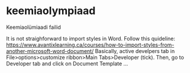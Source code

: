 # keemiaolympiaad
Keemiaolümiaadi failid

It is not straighforward to import styles in Word.
Follow this quideline: https://www.avantixlearning.ca/courses/how-to-import-styles-from-another-microsoft-word-document/
Basically, active develpers tab in File>options>customize ribbon>Main Tabs>Developer (tick). Then, go to Developer tab and click on Document Template ...
